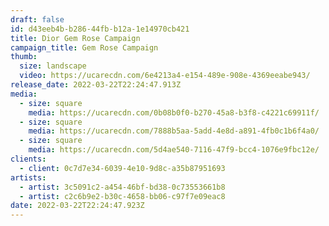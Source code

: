 ```yaml
---
draft: false
id: d43eeb4b-b286-44fb-b12a-1e14970cb421
title: Dior Gem Rose Campaign
campaign_title: Gem Rose Campaign
thumb:
  size: landscape
  video: https://ucarecdn.com/6e4213a4-e154-489e-908e-4369eeabe943/
release_date: 2022-03-22T22:24:47.913Z
media:
  - size: square
    media: https://ucarecdn.com/0b08b0f0-b270-45a8-b3f8-c4221c69911f/
  - size: square
    media: https://ucarecdn.com/7888b5aa-5add-4e8d-a891-4fb0c1b6f4a0/
  - size: square
    media: https://ucarecdn.com/5d4ae540-7116-47f9-bcc4-1076e9fbc12e/
clients:
  - client: 0c7d7e34-6039-4e10-9d8c-a35b87951693
artists:
  - artist: 3c5091c2-a454-46bf-bd38-0c73553661b8
  - artist: c2c6b9e2-b30c-4658-bb06-c97f7e09eac8
date: 2022-03-22T22:24:47.923Z
---
```

